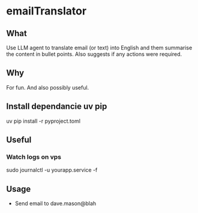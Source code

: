 # emailTranslator

## What

Use LLM agent to translate email (or text) into English and them summarise the content
in bullet points. Also suggests if any actions were required.

## Why

For fun. And also possibly useful.

## Install dependancie uv pip
uv pip install -r pyproject.toml


## Useful

### Watch logs on vps
sudo journalctl -u yourapp.service -f

## Usage

 - Send email to dave.mason@blah

 
